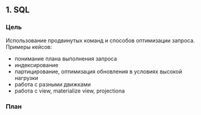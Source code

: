 ## 1. SQL
### Цель
Использование продвинутых команд и способов оптимизации запроса. Примеры кейсов:
- понимание плана выполнения запроса
- индексирование
- партицирование, оптимизация обновления в условиях высокой нагрузки
- работа с разными движками
- работа с view, materialize view, projectionа

### План
